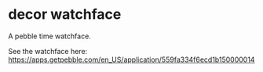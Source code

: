 # decor watchface

A pebble time watchface.

See the watchface here: https://apps.getpebble.com/en_US/application/559fa334f6ecd1b150000014
